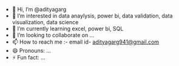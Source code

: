 - 👋 Hi, I’m @adityagarg
- 👀 I’m interested in data anaylysis, power bi, data validation, data visualization, data science
- 🌱 I’m currently learning excel, power bi, SQL
- 💞️ I’m looking to collaborate on ...
- 📫 How to reach me :- email id- adityagarg941@gmail.com
- 😄 Pronouns: ...
- ⚡ Fun fact: ...

<!---
adityagarg941/adityagarg941 is a ✨ special ✨ repository because its `README.md` (this file) appears on your GitHub profile.
You can click the Preview link to take a look at your changes.
--->
